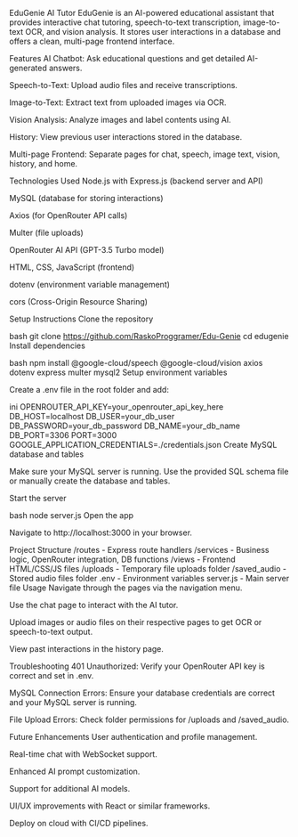 EduGenie AI Tutor
EduGenie is an AI-powered educational assistant that provides interactive chat tutoring, speech-to-text transcription, image-to-text OCR, and vision analysis. It stores user interactions in a database and offers a clean, multi-page frontend interface.

Features
AI Chatbot: Ask educational questions and get detailed AI-generated answers.

Speech-to-Text: Upload audio files and receive transcriptions.

Image-to-Text: Extract text from uploaded images via OCR.

Vision Analysis: Analyze images and label contents using AI.

History: View previous user interactions stored in the database.

Multi-page Frontend: Separate pages for chat, speech, image text, vision, history, and home.

Technologies Used
Node.js with Express.js (backend server and API)

MySQL (database for storing interactions)

Axios (for OpenRouter API calls)

Multer (file uploads)

OpenRouter AI API (GPT-3.5 Turbo model)

HTML, CSS, JavaScript (frontend)

dotenv (environment variable management)

cors (Cross-Origin Resource Sharing)

Setup Instructions
Clone the repository

bash
git clone https://github.com/RaskoProggramer/Edu-Genie
cd edugenie
Install dependencies

bash
npm install @google-cloud/speech @google-cloud/vision axios dotenv express multer mysql2
Setup environment variables

Create a .env file in the root folder and add:

ini
OPENROUTER_API_KEY=your_openrouter_api_key_here
DB_HOST=localhost
DB_USER=your_db_user
DB_PASSWORD=your_db_password
DB_NAME=your_db_name
DB_PORT=3306
PORT=3000
GOOGLE_APPLICATION_CREDENTIALS=./credentials.json
Create MySQL database and tables

Make sure your MySQL server is running. Use the provided SQL schema file or manually create the database and tables.

Start the server

bash
node server.js
Open the app

Navigate to http://localhost:3000 in your browser.

Project Structure
/routes        - Express route handlers
/services      - Business logic, OpenRouter integration, DB functions
/views         - Frontend HTML/CSS/JS files
/uploads       - Temporary file uploads folder
/saved_audio   - Stored audio files folder
.env          - Environment variables
server.js      - Main server file
Usage
Navigate through the pages via the navigation menu.

Use the chat page to interact with the AI tutor.

Upload images or audio files on their respective pages to get OCR or speech-to-text output.

View past interactions in the history page.

Troubleshooting
401 Unauthorized: Verify your OpenRouter API key is correct and set in .env.

MySQL Connection Errors: Ensure your database credentials are correct and your MySQL server is running.

File Upload Errors: Check folder permissions for /uploads and /saved_audio.

Future Enhancements
User authentication and profile management.

Real-time chat with WebSocket support.

Enhanced AI prompt customization.

Support for additional AI models.

UI/UX improvements with React or similar frameworks.

Deploy on cloud with CI/CD pipelines.